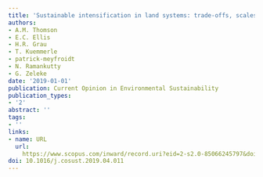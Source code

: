 ```yaml
---
title: 'Sustainable intensification in land systems: trade-offs, scales, and contexts'
authors:
- A.M. Thomson
- E.C. Ellis
- H.R. Grau
- T. Kuemmerle
- patrick-meyfroidt
- N. Ramankutty
- G. Zeleke
date: '2019-01-01'
publication: Current Opinion in Environmental Sustainability
publication_types:
- '2'
abstract: ''
tags:
- ''
links:
- name: URL
  url: 
    https://www.scopus.com/inward/record.uri?eid=2-s2.0-85066245797&doi=10.1016%2fj.cosust.2019.04.011&partnerID=40&md5=1eb05e4da18132a34ac4268c150b6cd8
doi: 10.1016/j.cosust.2019.04.011
---
```

